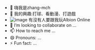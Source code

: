 - 👋 嗨我是zhang-mch
- 👀 我的興趣:打球、看動漫、打遊戲
- ![image](https://github.com/user-attachments/assets/f5bee400-c738-4c30-aef0-999681a2f121)
 有沒有人要跟我玩Albion Online
- 💞️ I’m looking to collaborate on ...
- 📫 How to reach me ...
- 😄 Pronouns: ...
- ⚡ Fun fact: ...

<!---
zhang-mch/zhang-mch is a ✨ special ✨ repository because its `README.md` (this file) appears on your GitHub profile.
You can click the Preview link to take a look at your changes.
--->

